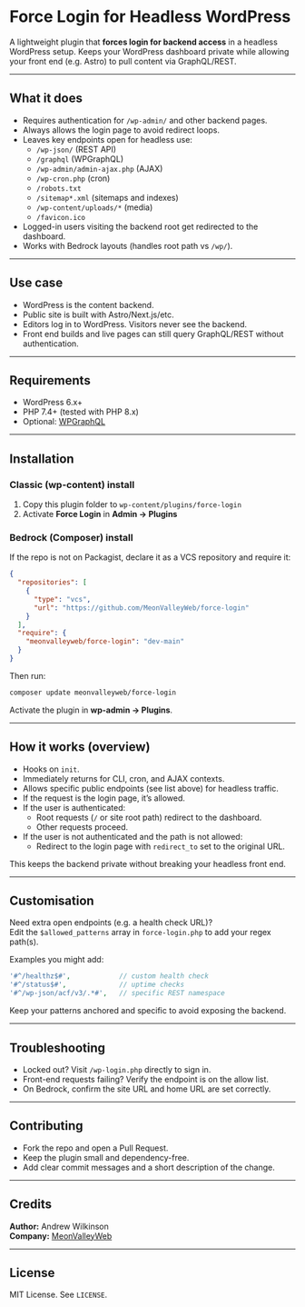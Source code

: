 # Force Login for Headless WordPress

A lightweight plugin that **forces login for backend access** in a headless WordPress setup.
Keeps your WordPress dashboard private while allowing your front end (e.g. Astro) to pull content via GraphQL/REST.

---

## What it does

- Requires authentication for `/wp-admin/` and other backend pages.
- Always allows the login page to avoid redirect loops.
- Leaves key endpoints open for headless use:
  - `/wp-json/` (REST API)
  - `/graphql` (WPGraphQL)
  - `/wp-admin/admin-ajax.php` (AJAX)
  - `/wp-cron.php` (cron)
  - `/robots.txt`
  - `/sitemap*.xml` (sitemaps and indexes)
  - `/wp-content/uploads/*` (media)
  - `/favicon.ico`
- Logged-in users visiting the backend root get redirected to the dashboard.
- Works with Bedrock layouts (handles root path vs `/wp/`).

---

## Use case

- WordPress is the content backend.
- Public site is built with Astro/Next.js/etc.
- Editors log in to WordPress. Visitors never see the backend.
- Front end builds and live pages can still query GraphQL/REST without authentication.

---

## Requirements

- WordPress 6.x+
- PHP 7.4+ (tested with PHP 8.x)
- Optional: [WPGraphQL](https://www.wpgraphql.com/)

---

## Installation

### Classic (wp-content) install

1. Copy this plugin folder to `wp-content/plugins/force-login`  
2. Activate **Force Login** in **Admin → Plugins**

### Bedrock (Composer) install

If the repo is not on Packagist, declare it as a VCS repository and require it:

```json
{
  "repositories": [
    {
      "type": "vcs",
      "url": "https://github.com/MeonValleyWeb/force-login"
    }
  ],
  "require": {
    "meonvalleyweb/force-login": "dev-main"
  }
}
```

Then run:

```bash
composer update meonvalleyweb/force-login
```

Activate the plugin in **wp-admin → Plugins**.

---

## How it works (overview)

- Hooks on `init`.
- Immediately returns for CLI, cron, and AJAX contexts.
- Allows specific public endpoints (see list above) for headless traffic.
- If the request is the login page, it’s allowed.
- If the user is authenticated:
  - Root requests (`/` or site root path) redirect to the dashboard.
  - Other requests proceed.
- If the user is not authenticated and the path is not allowed:
  - Redirect to the login page with `redirect_to` set to the original URL.

This keeps the backend private without breaking your headless front end.

---

## Customisation

Need extra open endpoints (e.g. a health check URL)?  
Edit the `$allowed_patterns` array in `force-login.php` to add your regex path(s).

Examples you might add:

```php
'#^/healthz$#',            // custom health check
'#^/status$#',             // uptime checks
'#^/wp-json/acf/v3/.*#',   // specific REST namespace
```

Keep your patterns anchored and specific to avoid exposing the backend.

---

## Troubleshooting

- Locked out? Visit `/wp-login.php` directly to sign in.
- Front-end requests failing? Verify the endpoint is on the allow list.
- On Bedrock, confirm the site URL and home URL are set correctly.

---

## Contributing

- Fork the repo and open a Pull Request.
- Keep the plugin small and dependency-free.
- Add clear commit messages and a short description of the change.

---

## Credits

**Author:** Andrew Wilkinson  
**Company:** [MeonValleyWeb](https://meonvalleyweb.com)

---

## License

MIT License. See `LICENSE`.
